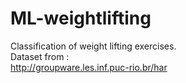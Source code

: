 # ML-weightlifting


Classification of weight lifting exercises.  
Dataset from :  
http://groupware.les.inf.puc-rio.br/har